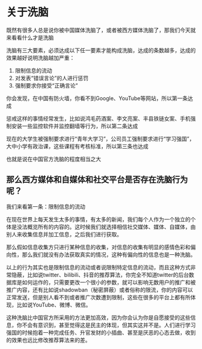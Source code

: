 # 关于洗脑

既然有很多人总是说你被中国媒体洗脑了，或者被西方媒体洗脑了，那我们今天就来看看什么才是洗脑

洗脑有三大要素，必须达成以下任一要素才能构成洗脑，达成的条数越多，达成的效果越好说明洗脑越加严重：

1. 限制信息的流动
2. 对发表“错误言论”的人进行惩罚
3. 强制要求你接受“正确言论”

你会发现，在中国有防火墙，你看不到Google、YouTube等网站，所以第一条达成

惩戒这样的事情经常发生，比如说鸿毛药酒案、李文亮案、丰县铁链女案、手机强制安装一些监控软件并监控翻墙等行为，所以第二条达成

现在的大学生被强制要求进行“青年大学习”，公司员工强制要求进行“学习强国”，大中小学有政治课，这些课程有考核标准，所以第三条也达成

也就是说在中国官方洗脑的程度相当之大

## 那么西方媒体和自媒体和社交平台是否存在洗脑行为呢？

我们来看第一条：限制信息的流动

在现在世界上每天发生太多的事情，有太多的新闻，我们每个人作为一个独立的个体是没法概览所有的内容的。这时候我们就选择相信社交媒体、媒体、自媒体，由别人来收集信息并加工信息，之后我们进行获取。

那么假如信息收集方只进行某种信息的收集，对信息的收集有明显的感情色彩和偏向性，那么我们就没有办法获取真实的情况，这种有偏向性的信息也是一种洗脑。

以上的行为其实也是限制信息的流动或者说限制特定信息的流动，而且这种方式非常隐蔽，比如说twitter、bilibili、抖音的推荐算法，你完全不知道twitter的后台数据库是如何运作的，只需要更改一个很小的参数，就可以影响无数用户的推广和被推广内容，还有比如说shadowban（秘密屏蔽）或者俗称的限流，你的内容可以正常发送，但是别人看不到或者推广次数遭到限制，这些在很多的平台上都有所体现，比如说YouTube、微博、微信。

这种洗脑比中国官方所采用的方法更加高效，因为你会认为你是自愿接受的这些信息，你不会有意识到，甚至觉得这是民主的体现，但其实这并不是。人们进行学习强国的时候抱着一种完成任务、升官发财的小插曲、甚至是厌恶的心态去做，收到的效果也远比修改推荐算法来的差。
